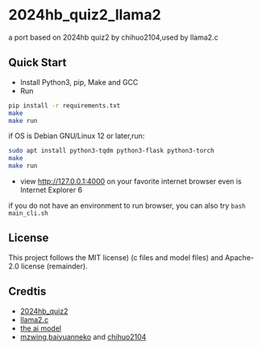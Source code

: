 2024hb_quiz2_llama2
=====
a port based on 2024hb quiz2 by chihuo2104,used by llama2.c

## Quick Start
- Install Python3, pip, Make and GCC
- Run
``` bash
pip install -r requirements.txt
make
make run
```
if OS is Debian GNU/Linux 12 or later,run:
``` bash
sudo apt install python3-tqdm python3-flask python3-torch
make
make run
```
- view http://127.0.0.1:4000 on your favorite internet browser even is Internet Explorer 6

if you do not have an environment to run browser, you can also try `bash main_cli.sh`

## License

This project follows the MIT license) (c files and model files) and Apache-2.0 license (remainder).

## Credtis

- [2024hb_quiz2](https://github.com/chihuo2104/2024hb/tree/master/src/quiz2-user)
- [llama2.c](https://github.com/karpathy/llama2.c)
- [the ai model](https://huggingface.co/karpathy/tinyllamas)
- [mzwing](https://github.com/mzwing),[baiyuanneko](https://github.com/baiyuanneko) and [chihuo2104](https://github.com/chihuo2104)
